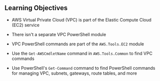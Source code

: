 ## Learning Objectives

* AWS Virtual Private Cloud (VPC) is part of the Elastic Compute Cloud (EC2) service
* There isn't a separate VPC PowerShell module
* VPC PowerShell commands are part of the `AWS.Tools.EC2` module

* Use the `Get-AWSCmdletName` command in `AWS.Tools.Common` to find VPC commands
* Use PowerShell's `Get-Command` command to find PowerShell commands for managing VPC, subnets, gateways, route tables, and more
